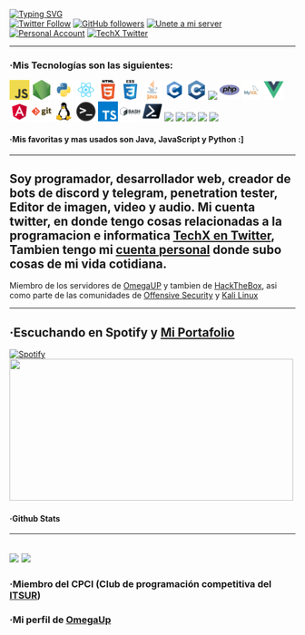 [![Typing SVG](https://readme-typing-svg.herokuapp.com?color=%23CDCDCD&size=25&lines=MrTechX+%7C+UlisesCamacho;Pentester+%7C+Hacker)](https://git.io/typing-svg) <br>
[![Twitter Follow](https://img.shields.io/twitter/follow/Mr__TechX?color=%231DA1F2&label=Mr.%20TechX&logo=twitter&logoColor=%231DA1F2&style=for-the-badge)](https://twitter.com/Mr__TechX)
[![GitHub followers](https://img.shields.io/github/followers/Mr-TechX?color=%23181717&label=Github%20%7C%20Follow&logo=Github&style=for-the-badge)](http://bit.ly/github_techX)
[![Unete a mi server](https://img.shields.io/discord/738105124597137461?color=%235865F2&label=Unete%20a%20mi%20servidor&logo=Discord&style=for-the-badge)](https://discord.gg/R3bgKtMsSH)
[![Personal Account](https://img.shields.io/twitter/follow/ulises__camacho?color=%231DA1F2&label=Personal%20Account&logo=twitter&logoColor=%231DA1F2&style=for-the-badge)](https://twitter.com/ulises__camacho)
[![TechX Twitter](https://pbs.twimg.com/profile_banners/1370653756468166657/1626578835/1500x500)](https://twitter.com/Mr_TechX)

---
### ·Mis Tecnologías son las siguientes:
<img height="35" src="https://raw.githubusercontent.com/github/explore/80688e429a7d4ef2fca1e82350fe8e3517d3494d/topics/javascript/javascript.png"> <img height="35" src="https://raw.githubusercontent.com/github/explore/80688e429a7d4ef2fca1e82350fe8e3517d3494d/topics/nodejs/nodejs.png">
<img height="35" src="https://raw.githubusercontent.com/github/explore/80688e429a7d4ef2fca1e82350fe8e3517d3494d/topics/python/python.png">
<img height="35" src="https://raw.githubusercontent.com/github/explore/80688e429a7d4ef2fca1e82350fe8e3517d3494d/topics/react/react.png">
<img height="35" src="https://raw.githubusercontent.com/github/explore/80688e429a7d4ef2fca1e82350fe8e3517d3494d/topics/html/html.png">
<img height="35" src="https://raw.githubusercontent.com/github/explore/80688e429a7d4ef2fca1e82350fe8e3517d3494d/topics/css/css.png">
<img height="35" src="https://raw.githubusercontent.com/github/explore/80688e429a7d4ef2fca1e82350fe8e3517d3494d/topics/java/java.png">
<img height="35" src="https://raw.githubusercontent.com/github/explore/80688e429a7d4ef2fca1e82350fe8e3517d3494d/topics/c/c.png">
<img height="35" src="https://raw.githubusercontent.com/github/explore/80688e429a7d4ef2fca1e82350fe8e3517d3494d/topics/cpp/cpp.png">
<img height="35" src="https://iconape.com/wp-content/png_logo_vector/c.png">
<img height="35" src="https://raw.githubusercontent.com/github/explore/80688e429a7d4ef2fca1e82350fe8e3517d3494d/topics/php/php.png">
<img height="35" src="https://raw.githubusercontent.com/github/explore/80688e429a7d4ef2fca1e82350fe8e3517d3494d/topics/mysql/mysql.png">
<img height="35" src="https://raw.githubusercontent.com/github/explore/80688e429a7d4ef2fca1e82350fe8e3517d3494d/topics/vue/vue.png">
<img height="35" src="https://raw.githubusercontent.com/github/explore/80688e429a7d4ef2fca1e82350fe8e3517d3494d/topics/angular/angular.png">
<img height="35" src="https://raw.githubusercontent.com/github/explore/80688e429a7d4ef2fca1e82350fe8e3517d3494d/topics/git/git.png">
<img height="35" src="https://raw.githubusercontent.com/github/explore/80688e429a7d4ef2fca1e82350fe8e3517d3494d/topics/linux/linux.png">
<img height="35" src="https://raw.githubusercontent.com/github/explore/80688e429a7d4ef2fca1e82350fe8e3517d3494d/topics/terminal/terminal.png">
<img height="35" src="https://raw.githubusercontent.com/github/explore/80688e429a7d4ef2fca1e82350fe8e3517d3494d/topics/typescript/typescript.png">
<img height="35" src="https://raw.githubusercontent.com/github/explore/80688e429a7d4ef2fca1e82350fe8e3517d3494d/topics/bash/bash.png">
<img height="35" src="https://raw.githubusercontent.com/github/explore/80688e429a7d4ef2fca1e82350fe8e3517d3494d/topics/powershell/powershell.png">
<img height="35" src="https://thumbs.dreamstime.com/b/icono-del-c%C3%B3digo-binario-estilo-simple-en-aislado-el-fondo-blanco-141523573.jpg">
<img height="35" src="https://e7.pngegg.com/pngimages/600/114/png-clipart-dragon-kali-linux-android-linux-logo-silhouette-thumbnail.png">
<img height="35" src="https://yt3.ggpht.com/-XW1x_JT1g24/AAAAAAAAAAI/AAAAAAAAAAA/lMWjeVh_HEw/s900-c-k-no/photo.jpg">
<img height="35" src="https://static.wixstatic.com/media/6a4a49_2bc602dcc9fd45d9924981d075a9b689~mv2.jpg/v1/fit/w_780%2Ch_780%2Cal_c%2Cq_80/file.png">
<img height="35" src="https://thumbs.dreamstime.com/b/malware-icon-trendy-modern-flat-linear-vector-malware-icon-w-malware-icon-trendy-modern-flat-linear-vector-malware-icon-130953859.jpg">
<!-- COMING SOON -->
<!-- <img height="35" src="https://raw.githubusercontent.com/github/explore/80688e429a7d4ef2fca1e82350fe8e3517d3494d/topics/kotlin/kotlin.png"> -->
<!-- <img height="35" src="https://raw.githubusercontent.com/github/explore/80688e429a7d4ef2fca1e82350fe8e3517d3494d/topics/ruby/ruby.png"> -->
<!-- <img height="35" src="https://raw.githubusercontent.com/github/explore/80688e429a7d4ef2fca1e82350fe8e3517d3494d/topics/go/go.png"> -->
<!-- <img height="35" src="https://raw.githubusercontent.com/github/explore/80688e429a7d4ef2fca1e82350fe8e3517d3494d/topics/android/android.png"> -->
<!-- <img height="35" src="https://raw.githubusercontent.com/github/explore/80688e429a7d4ef2fca1e82350fe8e3517d3494d/topics/rust/rust.png"> -->
<!-- <img height="35" src="https://raw.githubusercontent.com/github/explore/80688e429a7d4ef2fca1e82350fe8e3517d3494d/topics/ios/ios.png"> -->
<!-- <img height="35" src="https://i.pinimg.com/originals/8c/b1/8c/8cb18c72082d13eb581cf6d452e8e266.png"> -->
<!-- <img height="35" src="https://elbinario.net/wp-content/uploads/2014/05/Hacker-logo.sh-600x600.png"> -->
<!-- <img height="35" src=""> -->

#### ·Mis favoritas y mas usados son Java, JavaScript y Python :]

---
Soy programador, desarrollador web, creador de bots de discord y telegram, penetration tester, Editor de imagen, video y audio.
Mi cuenta twitter, en donde tengo cosas relacionadas a la programacion e informatica [TechX en Twitter](https://twitter.com/Mr__TechX), Tambien tengo mi [cuenta personal](https://twitter.com/Ulises__Camacho) donde subo cosas de mi vida cotidiana.
----

Miembro de los servidores de [OmegaUP](https://discord.gg/HexvCccwSx) y tambien de [HackTheBox](https://discord.gg/hackthebox), asi como parte de las comunidades de [Offensive Security](https://discord.gg/offsec) y [Kali Linux](https://discord.gg/d9vUPd7W9w) 

---
## ·Escuchando en Spotify y [Mi Portafolio](https://web.ulisescamacho.repl.co)
[![Spotify](https://spotify-github-profile.vercel.app/api/view?uid=qvv8hkxzjkj2cvez6d63tg708&cover_image=true&theme=default)](https://spotify-github-profile.vercel.app/api/view?uid=qvv8hkxzjkj2cvez6d63tg708&redirect=true)<img src="https://pbs.twimg.com/media/FKIKf6RVkAE3ekB?format=jpg&name=large" href="https://web.ulisescamacho.repl.co" width="500px" height="250px">

#### ·Github Stats
---
<!-- <img src="https://github-readme-stats.vercel.app/api?username=Mr-TechX&show_icons=true&theme=radical&count_private=true&include_all_commits=true"><img src="https://github-readme-stats.vercel.app/api/top-langs/?username=Mr-TechX&theme=radical&langs_count=5"> <br> -->

<img src="https://github-readme-stats.vercel.app/api/top-langs/?username=Mr-TechX&theme=chartreuse-dark&langs_count=5"> <img src="https://github-readme-stats.vercel.app/api?username=Mr-TechX&show_icons=true&theme=chartreuse-dark&count_private=true&include_all_commits=true"> <br>
---
### ·Miembro del CPCI (Club de programación competitiva del [ITSUR](http://www.itsur.edu.mx/home.php))
### ·Mi perfil de [OmegaUp](https://omegaup.com/profile/UlisesCamacho)
<!--  -->
